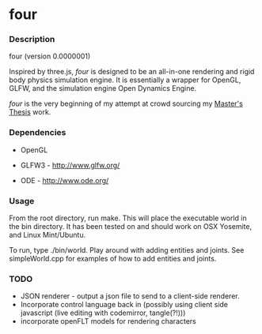 four
====

### Description 
four (version 0.0000001)

Inspired by three.js, _four_ is designed to be an all-in-one rendering and rigid body physics simulation engine. 
It is essentially a wrapper for OpenGL, GLFW, and the simulation engine Open Dynamics Engine.

_four_ is the very beginning of my attempt at crowd sourcing my 
[Master's Thesis](http://www.cs.ubc.ca/~mfirmin/research.php) work.

### Dependencies

* OpenGL

* GLFW3 - http://www.glfw.org/

* ODE - http://www.ode.org/

### Usage

From the root directory, run make. This will place the executable world in the bin directory. 
It has been tested on and should work on OSX Yosemite, and Linux Mint/Ubuntu.

To run, type ./bin/world. Play around with adding entities and joints. See simpleWorld.cpp for examples of how to add entities and joints.

### TODO

* JSON renderer - output a json file to send to a client-side renderer.
* Incorporate control language back in (possibly using client side javascript (live editing with codemirror, tangle(?!)))
* incorporate openFLT models for rendering characters



